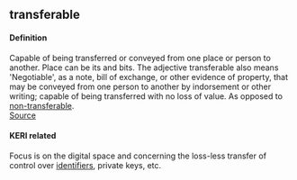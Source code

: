 ## transferable

<h4>Definition</h4><p>Capable of being transferred or conveyed from one place or person to another. Place can be its and bits. The adjective transferable also means &#39;Negotiable&#39;, as a note, bill of exchange, or other evidence of property, that may be conveyed from one person to another by indorsement or other writing; capable of being transferred with no loss of value. As opposed to <a href="non-transferable">non-transferable</a>.<br><a href="https://www.wordnik.com/words/transferable">Source</a></p><h4>KERI related</h4><p>Focus is on the digital space and concerning the loss-less transfer of control over <a href="transferable-identifier">identifiers</a>, private keys, etc. </p>

